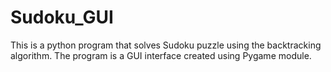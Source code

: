 # Sudoku_GUI
This is a python program that solves Sudoku puzzle using the backtracking algorithm. The program is a GUI interface created using Pygame module.

